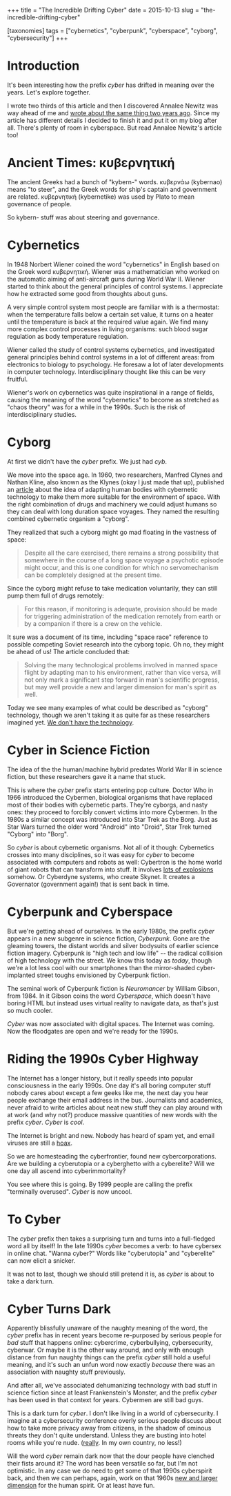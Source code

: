 +++
title = "The Incredible Drifting Cyber"
date = 2015-10-13
slug = "the-incredible-drifting-cyber"

[taxonomies]
tags = ["cybernetics", "cyberpunk", "cyberspace", "cyborg", "cybersecurity"]
+++

# Introduction

It's been interesting how the prefix *cyber* has drifted in meaning over
the years. Let's explore together.

I wrote two thirds of this article and then I discovered Annalee Newitz
was way ahead of me and [wrote about the same thing two years
ago](http://io9.com/today-cyber-means-war-but-back-in-the-1990s-it-mean-1325671487).
Since my article has different details I decided to finish it and put it
on my blog after all. There's plenty of room in cyberspace. But read
Annalee Newitz's article too!

# Ancient Times: κυβερνητική

The ancient Greeks had a bunch of "kybern-" words. κυβερνάω (kybernao)
means "to steer", and the Greek words for ship's captain and government
are related. κυβερνητική (kybernetike) was used by Plato to mean
governance of people.

So kybern- stuff was about steering and governance.

# Cybernetics

In 1948 Norbert Wiener coined the word "cybernetics" in English based on
the Greek word κυβερνητική. Wiener was a mathematician who worked on the
automatic aiming of anti-aircraft guns during World War II. Wiener
started to think about the general principles of control systems. I
appreciate how he extracted some good from thoughts about guns.

A very simple control system most people are familiar with is a
thermostat: when the temperature falls below a certain set value, it
turns on a heater until the temperature is back at the required value
again. We find many more complex control processes in living organisms:
such blood sugar regulation as body temperature regulation.

Wiener called the study of control systems cybernetics, and investigated
general principles behind control systems in a lot of different areas:
from electronics to biology to psychology. He foresaw a lot of later
developments in computer technology. Interdisciplinary thought like this
can be very fruitful.

Wiener's work on cybernetics was quite inspirational in a range of
fields, causing the meaning of the word "cybernetics" to become as
stretched as "chaos theory" was for a while in the 1990s. Such is the
risk of interdisciplinary studies.

# Cyborg

At first we didn't have the *cyber* prefix. We just had *cyb*.

We move into the space age. In 1960, two researchers, Manfred Clynes and
Nathan Kline, also known as the Klynes (okay I just made that up),
published an
[article](http://web.mit.edu/digitalapollo/Documents/Chapter1/cyborgs.pdf)
about the idea of adapting human bodies with cybernetic technology to
make them more suitable for the environment of space. With the right
combination of drugs and machinery we could adjust humans so they can
deal with long duration space voyages. They named the resulting combined
cybernetic organism a "cyborg".

They realized that such a cyborg might go mad floating in the vastness
of space:

> Despite all the care exercised, there remains a strong possibility
> that somewhere in the course of a long space voyage a psychotic
> episode might occur, and this is one condition for which no
> servomechanism can be completely designed at the present time.

Since the cyborg might refuse to take medication voluntarily, they can
still pump them full of drugs remotely:

> For this reason, if monitoring is adequate, provision should be made
> for triggering administration of the medication remotely from earth or
> by a companion if there is a crew on the vehicle.

It sure was a document of its time, including "space race" reference to
possible competing Soviet research into the cyborg topic. Oh no, they
might be ahead of us! The article concluded that:

> Solving the many technological problems involved in manned space
> flight by adapting man to his environment, rather than vice versa,
> will not only mark a significant step forward in man's scientific
> progress, but may well provide a new and larger dimension for man's
> spirit as well.

Today we see many examples of what could be described as "cyborg"
technology, though we aren't taking it as quite far as these researchers
imagined yet. [We don't have the
technology](https://en.wikipedia.org/wiki/The_Six_Million_Dollar_Man).

# Cyber in Science Fiction

The idea of the the human/machine hybrid predates World War II in
science fiction, but these researchers gave it a name that stuck.

This is where the *cyber* prefix starts entering pop culture. Doctor Who
in 1966 introduced the Cybermen, biological organisms that have replaced
most of their bodies with cybernetic parts. They're cyborgs, and nasty
ones: they proceed to forcibly convert victims into more Cybermen. In
the 1980s a similar concept was introduced into Star Trek as the Borg.
Just as Star Wars turned the older word "Android" into "Droid", Star
Trek turned "Cyborg" into "Borg".

So *cyber* is about cybernetic organisms. Not all of it though:
Cybernetics crosses into many disciplines, so it was easy for *cyber* to
become associated with computers and robots as well: Cybertron is the
home world of giant robots that can transform into stuff. It involves
[lots of explosions](https://www.youtube.com/watch?v=RF5tiMXUpQ0)
somehow. Or Cyberdyne systems, who create Skynet. It creates a
Governator (government again!) that is sent back in time.

# Cyberpunk and Cyberspace

But we're getting ahead of ourselves. In the early 1980s, the prefix
*cyber* appears in a new subgenre in science fiction, *Cyberpunk*. Gone
are the gleaming towers, the distant worlds and silver bodysuits of
earlier science fiction imagery. Cyberpunk is "high tech and low life"
-- the radical collision of high technology with the street. We know
this today as *today*, though we're a lot less cool with our smartphones
than the mirror-shaded cyber-implanted street toughs envisioned by
Cyberpunk fiction.

The seminal work of Cyberpunk fiction is *Neuromancer* by William
Gibson, from 1984. In it Gibson coins the word *Cyberspace*, which
doesn't have boring HTML but instead uses virtual reality to navigate
data, as that's just so much cooler.

*Cyber* was now associated with digital spaces. The Internet was coming.
Now the floodgates are open and we're ready for the 1990s.

# Riding the 1990s Cyber Highway

The Internet has a longer history, but it really speeds into popular
consciousness in the early 1990s. One day it's all boring computer stuff
nobody cares about except a few geeks like me, the next day you hear
people exchange their email address in the bus. Journalists and
academics, never afraid to write articles about neat new stuff they can
play around with at work (and why not?) produce massive quantities of
new words with the prefix *cyber*. *Cyber* is *cool*.

The Internet is bright and new. Nobody has heard of spam yet, and email
viruses are still a [hoax](http://www.cityscope.net/hoax1.html).

So we are homesteading the cyberfrontier, found new cybercorporations.
Are we building a cyberutopia or a cyberghetto with a cyberelite? Will
we one day all ascend into cyberimmortality?

You see where this is going. By 1999 people are calling the prefix
"terminally overused". *Cyber* is now uncool.

# To Cyber

The *cyber* prefix then takes a surprising turn and turns into a
full-fledged word all by itself! In the late 1990s *cyber* becomes a
verb: to have cybersex in online chat. "Wanna cyber?" Words like
"cyberutopia" and "cyberelite" can now elicit a snicker.

It was not to last, though we should still pretend it is, as *cyber* is
about to take a dark turn.

# Cyber Turns Dark

Apparently blissfully unaware of the naughty meaning of the word, the
*cyber* prefix has in recent years become re-purposed by serious people
for *bad* stuff that happens online: cybercrime, cyberbullying,
cybersecurity, cyberwar. Or maybe it is the other way around, and only
with enough distance from fun naughty things can the prefix *cyber*
still hold a useful meaning, and it's such an unfun word now exactly
*because* there was an association with naughty stuff previously.

And after all, we've associated dehumanizing technology with bad stuff
in science fiction since at least Frankenstein's Monster, and the prefix
*cyber* has been used in that context for years. Cybermen are still bad
guys.

This is a dark turn for *cyber*. I don't like living in a world of
cybersecurity. I imagine at a cybersecurity conference overly serious
people discuss about how to take more privacy away from citizens, in the
shadow of ominous threats they don't quite understand. Unless they are
busting into hotel rooms while you're nude.
([really](http://www.theregister.co.uk/2015/04/20/gccs_2015_roundup/?page=1).
In my own country, no less!)

Will the word *cyber* remain dark now that the dour people have clenched
their fists around it? The word has been versatile so far, but I'm not
optimistic. In any case we do need to get some of that 1990s cyberspirit
back, and then we can perhaps, again, work on that 1960s [new and larger
dimension](http://www.tasteofcinema.com/wp-content/uploads/2014/05/2001-A-Space-Odyssey.jpg)
for the human spirit. Or at least have fun.
